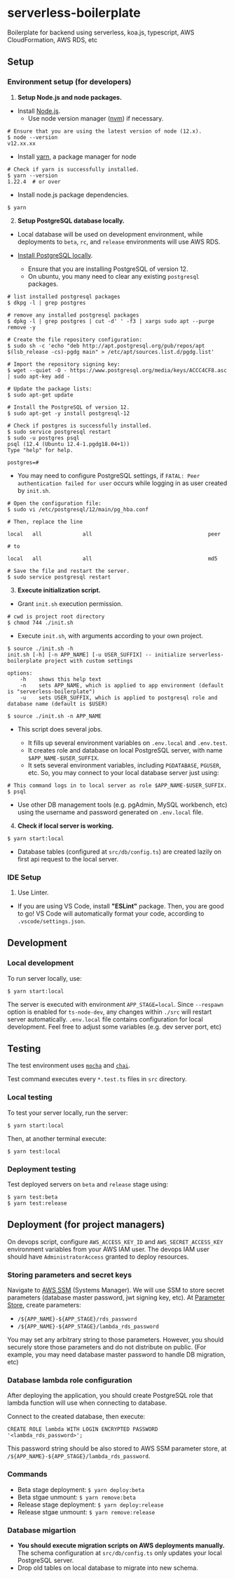 # serverless-boilerplate

Boilerplate for backend using serverless, koa.js, typescript, AWS CloudFormation, AWS RDS, etc

## Setup

### Environment setup (for developers)

1. **Setup Node.js and node packages.**

- Install [Node.js](https://nodejs.org/en/download/).
  - Use node version manager ([nvm](https://github.com/nvm-sh/nvm)) if necessary.

```
# Ensure that you are using the latest version of node (12.x).
$ node --version
v12.xx.xx
```

- Install [yarn](https://classic.yarnpkg.com/en/docs/install), a package manager for node

```
# Check if yarn is successfully installed.
$ yarn --version
1.22.4  # or over
```

- Install node.js package dependencies.

```
$ yarn
```

2. **Setup PostgreSQL database locally.**

- Local database will be used on development environment, while deployments to `beta`, `rc`, and `release` environments will use AWS RDS.

- [Install PostgreSQL locally](https://www.postgresql.org/download/).
  - Ensure that you are installing PostgreSQL of version 12.
  - On ubuntu, you many need to clear any existing `postgresql` packages.

```
# list installed postgresql packages
$ dkpg -l | grep postgres

# remove any installed postgresql packages
$ dpkg -l | grep postgres | cut -d' ' -f3 | xargs sudo apt --purge remove -y

# Create the file repository configuration:
$ sudo sh -c 'echo "deb http://apt.postgresql.org/pub/repos/apt $(lsb_release -cs)-pgdg main" > /etc/apt/sources.list.d/pgdg.list'

# Import the repository signing key:
$ wget --quiet -O - https://www.postgresql.org/media/keys/ACCC4CF8.asc | sudo apt-key add -

# Update the package lists:
$ sudo apt-get update

# Install the PostgreSQL of version 12.
$ sudo apt-get -y install postgresql-12

# Check if postgres is successfully installed.
$ sudo service postgresql restart
$ sudo -u postgres psql
psql (12.4 (Ubuntu 12.4-1.pgdg18.04+1))
Type "help" for help.

postgres=#
```

- You may need to configure PostgreSQL settings, if `FATAL: Peer authentication failed for user` occurs while logging in as user created by `init.sh`.

```
# Open the configuration file:
$ sudo vi /etc/postgresql/12/main/pg_hba.conf

# Then, replace the line

local   all             all                                     peer

# to

local   all             all                                     md5

# Save the file and restart the server.
$ sudo service postgresql restart
```

3. **Execute initialization script.**

- Grant `init.sh` execution permission.

```
# cwd is project root directory
$ chmod 744 ./init.sh
```

- Execute `init.sh`, with arguments according to your own project.

```
$ source ./init.sh -h
init.sh [-h] [-n APP_NAME] [-u USER_SUFFIX] -- initialize serverless-boilerplate project with custom settings

options:
    -h    shows this help text
    -n    sets APP_NAME, which is applied to app environment (default is "serverless-boilerplate")
    -u    sets USER_SUFFIX, which is applied to postgresql role and database name (default is $USER)

$ source ./init.sh -n APP_NAME
```

- This script does several jobs.

  - It fills up several environment variables on `.env.local` and `.env.test`.
  - It creates role and database on local PostgreSQL server, with name `$APP_NAME-$USER_SUFFIX`.
  - It sets several environment variables, including `PGDATABASE`, `PGUSER`, etc. So, you may connect to your local database server just using:

```
# This command logs in to local server as role $APP_NAME-$USER_SUFFIX.
$ psql
```

- Use other DB management tools (e.g. pgAdmin, MySQL workbench, etc) using the username and password generated on `.env.local` file.

4. **Check if local server is working.**

```
$ yarn start:local
```

- Database tables (configured at `src/db/config.ts`) are created lazily on first api request to the local server.

### IDE Setup

1. Use Linter.

- If you are using VS Code, install **"ESLint"** package. Then, you are good to go! VS Code will automatically format your code, according to `.vscode/settings.json`.

## Development

### Local development

To run server locally, use:

```
$ yarn start:local
```

The server is executed with environment `APP_STAGE=local`. Since `--respawn` option is enabled for `ts-node-dev`, any changes within `./src` will restart server automatically. `.env.local` file contains configuration for local development. Feel free to adjust some variables (e.g. dev server port, etc)

## Testing

The test environment uses [`mocha`](https://mochajs.org/) and [`chai`](https://www.chaijs.com/).

Test command executes every `*.test.ts` files in `src` directory.

### Local testing

To test your server locally, run the server:

```
$ yarn start:local
```

Then, at another terminal execute:

```
$ yarn test:local
```

### Deployment testing

Test deployed servers on `beta` and `release` stage using:

```
$ yarn test:beta
$ yarn test:release
```

## Deployment (for project managers)

On devops script, configure `AWS_ACCESS_KEY_ID` and `AWS_SECRET_ACCESS_KEY` environment variables from your AWS IAM user. The devops IAM user should have `AdministratorAccess` granted to deploy resources.

### Storing parameters and secret keys

Navigate to [AWS SSM](https://ap-northeast-2.console.aws.amazon.com/systems-manager/home) (Systems Manager). We will use SSM to store secret parameters (database master password, jwt signing key, etc). At [Parameter Store](https://ap-northeast-2.console.aws.amazon.com/systems-manager/parameters), create parameters:

- `/${APP_NAME}-${APP_STAGE}/rds_password`
- `/${APP_NAME}-${APP_STAGE}/lambda_rds_password`

You may set any arbitrary string to those parameters. However, you should securely store those parameters and do not distribute on public. (For example, you may need database master password to handle DB migration, etc)

### Database lambda role configuration

After deploying the application, you should create PostgreSQL role that lambda function will use when connecting to database.

Connect to the created database, then execute:

```
CREATE ROLE lambda WITH LOGIN ENCRYPTED PASSWORD '<lambda_rds_password>';
```

This password string should be also stored to AWS SSM parameter store, at `/${APP_NAME}-${APP_STAGE}/lambda_rds_password`.

### Commands

- Beta stage deployment: `$ yarn deploy:beta`
- Beta stgae unmount: `$ yarn remove:beta`
- Release stage deployment: `$ yarn deploy:release`
- Release stgae unmount: `$ yarn remove:release`

### Database migartion

- **You should execute migration scripts on AWS deployments manually.** The schema configuration at `src/db/config.ts` only updates your local PostgreSQL server.
- Drop old tables on local database to migrate into new schema.
